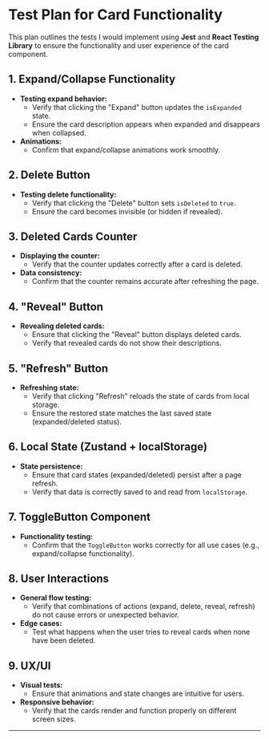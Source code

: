 # Test Plan for Card Functionality

This plan outlines the tests I would implement using **Jest** and **React Testing Library** to ensure the functionality and user experience of the card component.

## 1. Expand/Collapse Functionality
- **Testing expand behavior:**
  - Verify that clicking the "Expand" button updates the `isExpanded` state.
  - Ensure the card description appears when expanded and disappears when collapsed.
- **Animations:**
  - Confirm that expand/collapse animations work smoothly.

## 2. Delete Button
- **Testing delete functionality:**
  - Verify that clicking the "Delete" button sets `isDeleted` to `true`.
  - Ensure the card becomes invisible (or hidden if revealed).

## 3. Deleted Cards Counter
- **Displaying the counter:**
  - Verify that the counter updates correctly after a card is deleted.
- **Data consistency:**
  - Confirm that the counter remains accurate after refreshing the page.

## 4. "Reveal" Button
- **Revealing deleted cards:**
  - Ensure that clicking the "Reveal" button displays deleted cards.
  - Verify that revealed cards do not show their descriptions.

## 5. "Refresh" Button
- **Refreshing state:**
  - Verify that clicking "Refresh" reloads the state of cards from local storage.
  - Ensure the restored state matches the last saved state (expanded/deleted status).

## 6. Local State (Zustand + localStorage)
- **State persistence:**
  - Ensure that card states (expanded/deleted) persist after a page refresh.
  - Verify that data is correctly saved to and read from `localStorage`.

## 7. ToggleButton Component
- **Functionality testing:**
  - Confirm that the `ToggleButton` works correctly for all use cases (e.g., expand/collapse functionality).

## 8. User Interactions
- **General flow testing:**
  - Verify that combinations of actions (expand, delete, reveal, refresh) do not cause errors or unexpected behavior.
- **Edge cases:**
  - Test what happens when the user tries to reveal cards when none have been deleted.

## 9. UX/UI
- **Visual tests:**
  - Ensure that animations and state changes are intuitive for users.
- **Responsive behavior:**
  - Verify that the cards render and function properly on different screen sizes.

---
